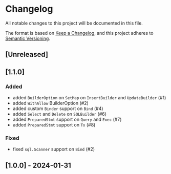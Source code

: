 # Changelog

All notable changes to this project will be documented in this file.

The format is based on [Keep a Changelog](https://keepachangelog.com/en/1.0.0/),
and this project adheres to [Semantic Versioning](https://semver.org/spec/v2.0.0.html).

## [Unreleased]

## [1.1.0]
### Added
- added `BuilderOption` on `SetMap` on `InsertBuilder` and `UpdateBuilder` (#1)
- added `WithAllow` BuilderOption (#2)
- added custom `Binder` support on `Bind` (#4)
- added `Select` and `Delete` on `SQLBuilder` (#6)
- added `PreparedStmt` support on `Query` and `Exec` (#7)
- added `PreparedStmt` support on `Tx` (#8)
### Fixed
- fixed `sql.Scanner` support on `Bind` (#2)
  
## [1.0.0] - 2024-01-31
